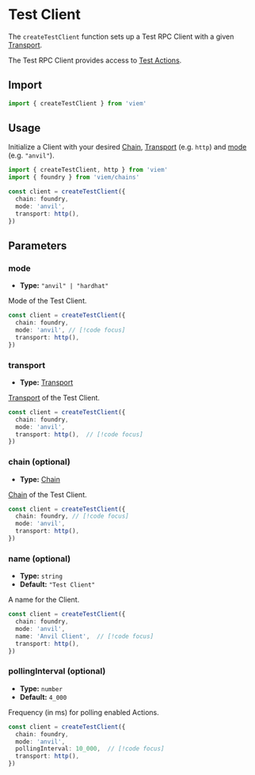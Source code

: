 # Test Client

The `createTestClient` function sets up a Test RPC Client with a given [Transport](/docs/clients/intro).

The Test RPC Client provides access to [Test Actions](#supported-actions).

## Import

```ts
import { createTestClient } from 'viem'
```

## Usage

Initialize a Client with your desired [Chain](/docs/clients/chains), [Transport](/docs/clients/intro) (e.g. `http`) and [mode](#mode) (e.g. `"anvil"`).

```ts
import { createTestClient, http } from 'viem'
import { foundry } from 'viem/chains'

const client = createTestClient({
  chain: foundry,
  mode: 'anvil',
  transport: http(), 
})
```

## Parameters

### mode

- **Type:** `"anvil" | "hardhat"`

Mode of the Test Client.

```ts
const client = createTestClient({
  chain: foundry,
  mode: 'anvil', // [!code focus]
  transport: http(), 
})
```

### transport

- **Type:** [Transport](/docs/glossary/types#TODO)

[Transport](/docs/clients/intro) of the Test Client.

```ts
const client = createTestClient({
  chain: foundry,
  mode: 'anvil', 
  transport: http(),  // [!code focus]
})
```

### chain (optional)

- **Type:** [Chain](/docs/glossary/types#TODO)

[Chain](/docs/clients/chains) of the Test Client.

```ts
const client = createTestClient({
  chain: foundry, // [!code focus]
  mode: 'anvil',
  transport: http(), 
})
```

### name (optional)

- **Type:** `string`
- **Default:** `"Test Client"`

A name for the Client.

```ts
const client = createTestClient({
  chain: foundry,
  mode: 'anvil', 
  name: 'Anvil Client',  // [!code focus]
  transport: http(),
})
```

### pollingInterval (optional)

- **Type:** `number`
- **Default:** `4_000`

Frequency (in ms) for polling enabled Actions.

```ts
const client = createTestClient({
  chain: foundry,
  mode: 'anvil', 
  pollingInterval: 10_000,  // [!code focus]
  transport: http(),
})
```
